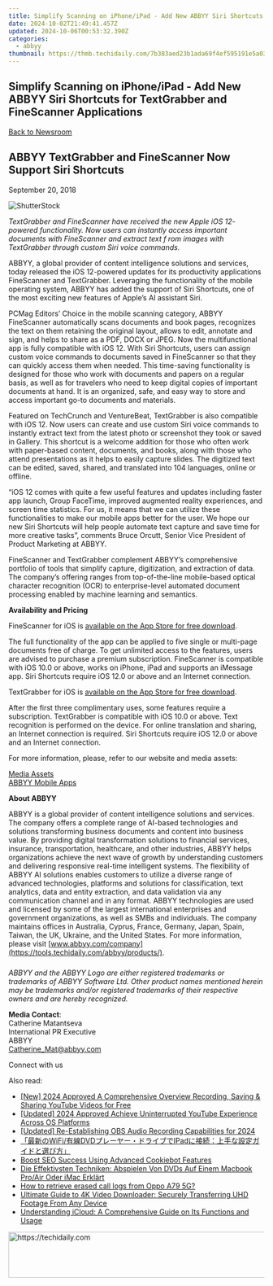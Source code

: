 ```yaml
---
title: Simplify Scanning on iPhone/iPad - Add New ABBYY Siri Shortcuts for TextGrabber and FineScanner Applications
date: 2024-10-02T21:49:41.457Z
updated: 2024-10-06T00:53:32.390Z
categories:
  - abbyy
thumbnail: https://thmb.techidaily.com/7b383aed23b1ada69f4ef595191e5a033238c1b3df9ba6a1aa455dbcac03eedf.jpg
---
```


## Simplify Scanning on iPhone/iPad - Add New ABBYY Siri Shortcuts for TextGrabber and FineScanner Applications

[Back to Newsroom](https://tools.techidaily.com/abbyy/products/)

## ABBYY TextGrabber and FineScanner Now Support Siri Shortcuts

September 20, 2018

![ShutterStock](https://content.abbyy.com/-/media/project/abbyy/abbyy/branchtemplates/shutterstock_1272462163_1296-x-729.jpg?h=729&iar=0&w=1296)

_TextGrabber and FineScanner have received the new Apple iOS 12- powered functionality. Now users can instantly access important documents with FineScanner and extract text f rom images with TextGrabber through custom Siri voice commands._ 
  
ABBYY, a global provider of content intelligence solutions and services, today released the iOS 12-powered updates for its productivity applications FineScanner and TextGrabber. Leveraging the functionality of the mobile operating system, ABBYY has added the support of Siri Shortcuts, one of the most exciting new features of Apple’s AI assistant Siri.

PCMag Editors’ Choice in the mobile scanning category, ABBYY FineScanner automatically scans documents and book pages, recognizes the text on them retaining the original layout, allows to edit, annotate and sign, and helps to share as a PDF, DOCX or JPEG. Now the multifunctional app is fully compatible with iOS 12\. With Siri Shortcuts, users can assign custom voice commands to documents saved in FineScanner so that they can quickly access them when needed. This time-saving functionality is designed for those who work with documents and papers on a regular basis, as well as for travelers who need to keep digital copies of important documents at hand. It is an organized, safe, and easy way to store and access important go-to documents and materials.

Featured on TechCrunch and VentureBeat, TextGrabber is also compatible with iOS 12\. Now users can create and use custom Siri voice commands to instantly extract text from the latest photo or screenshot they took or saved in Gallery. This shortcut is a welcome addition for those who often work with paper-based content, documents, and books, along with those who attend presentations as it helps to easily capture slides. The digitized text can be edited, saved, shared, and translated into 104 languages, online or offline.

“iOS 12 comes with quite a few useful features and updates including faster app launch, Group FaceTime, improved augmented reality experiences, and screen time statistics. For us, it means that we can utilize these functionalities to make our mobile apps better for the user. We hope our new Siri Shortcuts will help people automate text capture and save time for more creative tasks”, comments Bruce Orcutt, Senior Vice President of Product Marketing at ABBYY.

FineScanner and TextGrabber complement ABBYY’s comprehensive portfolio of tools that simplify capture, digitization, and extraction of data. The company’s offering ranges from top-of-the-line mobile-based optical character recognition (OCR) to enterprise-level automated document processing enabled by machine learning and semantics.  
  
**Availability and Pricing**

FineScanner for iOS is [available on the App Store for free download](https://itunes.apple.com/app/id534203582).

The full functionality of the app can be applied to five single or multi-page documents free of charge. To get unlimited access to the features, users are advised to purchase a premium subscription. FineScanner is compatible with iOS 10.0 or above, works on iPhone, iPad and supports an iMessage app. Siri Shortcuts require iOS 12.0 or above and an Internet connection.

TextGrabber for iOS is [available on the App Store for free download](https://itunes.apple.com/app/textgrabber-6-real-time-ocr/id438475005?mt=8).

After the first three complimentary uses, some features require a subscription. TextGrabber is compatible with iOS 10.0 or above. Text recognition is performed on the device. For online translation and sharing, an Internet connection is required. Siri Shortcuts require iOS 12.0 or above and an Internet connection.

For more information, please, refer to our website and media assets:

[Media Assets](https://drive.google.com/drive/folders/1ZQOItjTocpwHQnXyEDE%5FJesczZpGJfpE)  
[ABBYY Mobile Apps](https://tools.techidaily.com/abbyy/products/)  
  
**About ABBYY**

ABBYY is a global provider of content intelligence solutions and services. The company offers a complete range of AI-based technologies and solutions transforming business documents and content into business value. By providing digital transformation solutions to financial services, insurance, transportation, healthcare, and other industries, ABBYY helps organizations achieve the next wave of growth by understanding customers and delivering responsive real-time intelligent systems. The flexibility of ABBYY AI solutions enables customers to utilize a diverse range of advanced technologies, platforms and solutions for classification, text analytics, data and entity extraction, and data validation via any communication channel and in any format. ABBYY technologies are used and licensed by some of the largest international enterprises and government organizations, as well as SMBs and individuals. The company maintains offices in Australia, Cyprus, France, Germany, Japan, Spain, Taiwan, the UK, Ukraine, and the United States. For more information, please visit [www.abbyy.com/company](https://tools.techidaily.com/abbyy/products/).

###

_ABBYY and the ABBYY Logo are either registered trademarks or trademarks of ABBYY Software Ltd. Other product names mentioned herein may be trademarks and/or registered trademarks of their respective owners and are hereby recognized._  
  
**Media Contact**:   
Catherine Matantseva   
International PR Executive   
ABBYY   
[Catherine\_Mat@abbyy.com](https://tools.techidaily.com/abbyy/products/)

Connect with us

<ins class="adsbygoogle"
     style="display:block"
     data-ad-format="autorelaxed"
     data-ad-client="ca-pub-7571918770474297"
     data-ad-slot="1223367746"></ins>

<ins class="adsbygoogle"
     style="display:block"
     data-ad-client="ca-pub-7571918770474297"
     data-ad-slot="8358498916"
     data-ad-format="auto"
     data-full-width-responsive="true"></ins>

<span class="atpl-alsoreadstyle">Also read:</span>
<div><ul>
<li><a href="https://facebook-record-videos.techidaily.com/new-2024-approved-a-comprehensive-overview-recording-saving-and-sharing-youtube-videos-for-free/"><u>[New] 2024 Approved A Comprehensive Overview Recording, Saving & Sharing YouTube Videos for Free</u></a></li>
<li><a href="https://youtube-sure.techidaily.com/ed-2024-approved-achieve-uninterrupted-youtube-experience-across-os-platforms/"><u>[Updated] 2024 Approved Achieve Uninterrupted YouTube Experience Across OS Platforms</u></a></li>
<li><a href="https://desktop-recording.techidaily.com/updated-re-establishing-obs-audio-recording-capabilities-for-2024/"><u>[Updated] Re-Establishing OBS Audio Recording Capabilities for 2024</u></a></li>
<li><a href="https://discover-blog.techidaily.com/wifidvdipad/"><u>「最新のWiFi/有線DVDプレーヤー・ドライブでIPadに接続：上手な設定ガイドと選び方」</u></a></li>
<li><a href="https://data-safeguard.techidaily.com/boost-seo-success-using-advanced-cookiebot-features/"><u>Boost SEO Success Using Advanced Cookiebot Features</u></a></li>
<li><a href="https://discover-blog.techidaily.com/die-effektivsten-techniken-abspielen-von-dvds-auf-einem-macbook-proair-oder-imac-erklart/"><u>Die Effektivsten Techniken: Abspielen Von DVDs Auf Einem Macbook Pro/Air Oder iMac Erklärt</u></a></li>
<li><a href="https://blog-min.techidaily.com/how-to-retrieve-erased-call-logs-from-oppo-a79-5g-by-fonelab-android-recover-call-logs/"><u>How to retrieve erased call logs from Oppo A79 5G?</u></a></li>
<li><a href="https://discover-blog.techidaily.com/ultimate-guide-to-4k-video-downloader-securely-transferring-uhd-footage-from-any-device/"><u>Ultimate Guide to 4K Video Downloader: Securely Transferring UHD Footage From Any Device</u></a></li>
<li><a href="https://discover-blog.techidaily.com/understanding-icloud-a-comprehensive-guide-on-its-functions-and-usage/"><u>Understanding iCloud: A Comprehensive Guide on Its Functions and Usage</u></a></li>
</ul></div>

<!-- affiliate ads begin -->
<a href="https://versadesk.pxf.io/c/5597632/1815678/21290" target="_top" id="1815678">
  <img src="//a.impactradius-go.com/display-ad/21290-1815678" border="0" alt="https://techidaily.com" width="728" height="90"/>
</a>
<img height="0" width="0" src="https://versadesk.pxf.io/i/5597632/1815678/21290" style="position:absolute;visibility:hidden;" border="0" />
<!-- affiliate ads end -->

